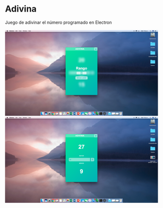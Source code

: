 # Adivina
Juego de adivinar el número programado en Electron
<br><br>
![Screenshot](capture1.png)
![Screenshot](capture2.png)
